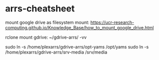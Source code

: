 # arrs-cheatsheet


mount google drive as filesystem mount: https://ucr-research-computing.github.io/Knowledge_Base/how_to_mount_google_drive.html


rclone mount gdrive: ~/gdrive-arrs/ -vv



sudo ln -s /home/plexarrs/gdrive-arrs/opt-yams /opt/yams
sudo ln -s /home/plexarrs/gdrive-arrs/srv-media /srv/media
